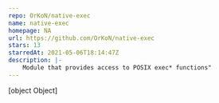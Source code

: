 ```yaml
---
repo: OrKoN/native-exec
name: native-exec
homepage: NA
url: https://github.com/OrKoN/native-exec
stars: 13
starredAt: 2021-05-06T18:14:47Z
description: |-
    Module that provides access to POSIX exec* functions"
---
```


[object Object]
